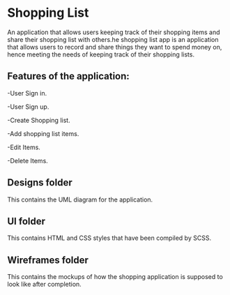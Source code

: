 # Shopping List
An application that allows users keeping track of their shopping items and share their shopping list with others.he shopping list app is an application that allows users to record and share things they want to spend money on, hence meeting the needs of keeping track of their shopping lists.

## Features of the application:

-User Sign in.

-User Sign up.

-Create Shopping list.

-Add shopping list items.

-Edit Items.

-Delete Items.


## Designs folder
This contains the UML diagram for the application.

## UI folder 
This contains HTML and CSS styles that have been compiled by SCSS.

## Wireframes folder 
This contains the mockups of how the shopping application is supposed to look like after completion.



